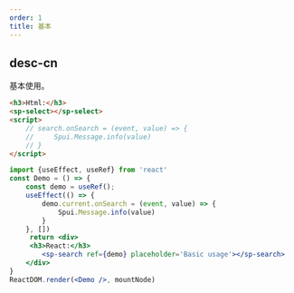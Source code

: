 ```yaml
---
order: 1
title: 基本
---
```


## desc-cn 
基本使用。

```html
<h3>Html:</h3>
<sp-select></sp-select>
<script>
    // search.onSearch = (event, value) => {
    //     Spui.Message.info(value)
    // }
</script>
```


```jsx
import {useEffect, useRef} from 'react'
const Demo = () => {
    const demo = useRef();
    useEffect(() => {
        demo.current.onSearch = (event, value) => {
            Spui.Message.info(value)
        }
    }, [])
     return <div>
     <h3>React:</h3>
        <sp-search ref={demo} placeholder='Basic usage'></sp-search>
    </div>
}
ReactDOM.render(<Demo />, mountNode)
```
<style>
    .sp-search {
        width: 300px;
    }
</style>
